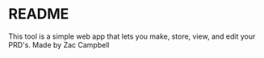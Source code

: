 # README

This tool is a simple web app that lets you make, store, view, and edit your PRD's. 
Made by Zac Campbell